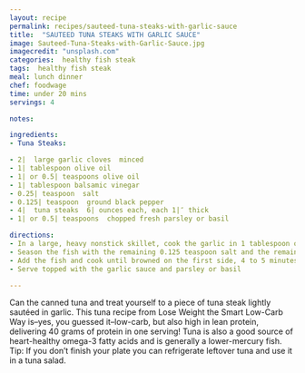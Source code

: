 ```yaml
---
layout: recipe
permalink: recipes/sauteed-tuna-steaks-with-garlic-sauce
title:  "SAUTEED TUNA STEAKS WITH GARLIC SAUCE"
image: Sauteed-Tuna-Steaks-with-Garlic-Sauce.jpg
imagecredit: "unsplash.com"
categories:  healthy fish steak
tags:  healthy fish steak
meal: lunch dinner
chef: foodwage
time: under 20 mins
servings: 4

notes:

ingredients:
- Tuna Steaks:

- 2|  large garlic cloves  minced
- 1| tablespoon olive oil
- 1| or 0.5| teaspoons olive oil
- 1| tablespoon balsamic vinegar
- 0.25| teaspoon  salt
- 0.125| teaspoon  ground black pepper
- 4|  tuna steaks  6| ounces each, each 1|″ thick
- 1| or 0.5| teaspoons  chopped fresh parsley or basil

directions:
- In a large, heavy nonstick skillet, cook the garlic in 1 tablespoon of the oil over very low heat, until the garlic’s aroma is apparent, 30 to 60 seconds, stirring. Immediately add the vinegar, 0.125 teaspoon of the salt, and half of the pepper. Remove to a bowl and cover with foil to keep warm.
- Season the fish with the remaining 0.125 teaspoon salt and the remaining pepper. Heat the remaining 1.5 teaspoon oil in the same skillet over medium heat.
- Add the fish and cook until browned on the first side, 4 to 5 minutes. Turn and cook until the fish is just opaque throughout, 3 to 4 minutes.
- Serve topped with the garlic sauce and parsley or basil

---
```


Can the canned tuna and treat yourself to a piece of tuna steak lightly sautéed in garlic. This tuna recipe from Lose Weight the Smart Low-Carb Way is–yes, you guessed it–low-carb, but also high in lean protein, delivering 40 grams of protein in one serving! Tuna is also a good source of heart-healthy omega-3 fatty acids and is generally a lower-mercury fish. Tip: If you don’t finish your plate you can refrigerate leftover tuna and use it in a tuna salad.